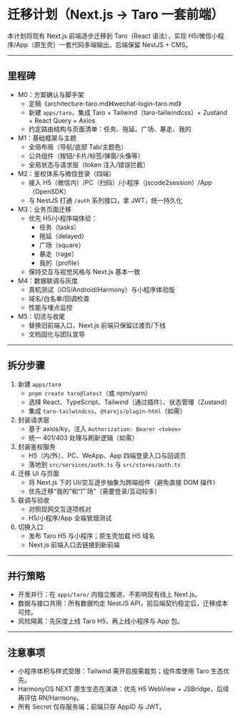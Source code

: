 # 迁移计划（Next.js → Taro 一套前端）

本计划将现有 Next.js 前端逐步迁移到 Taro（React 语法），实现 H5/微信小程序/App（原生壳）一套代码多端输出。后端保留 NestJS + CMS。

---

## 里程碑

- M0：方案确认与脚手架
  - 定稿《architecture-taro.md》《wechat-login-taro.md》
  - 新建 `apps/taro`，集成 Taro + Tailwind（taro-tailwindcss）+ Zustand + React Query + Axios
  - 约定路由结构与页面清单：任务、拖延、广场、暴走、我的
- M1：基础框架与主题
  - 全局布局（导航/底部 Tab/主题色）
  - 公共组件（按钮/卡片/标签/弹窗/头像等）
  - 全局状态与请求层（token 注入/错误拦截）
- M2：鉴权体系与微信登录（四端）
  - 接入 H5（微信内）/PC（扫码）/小程序（jscode2session）/App（OpenSDK）
  - 与 NestJS 打通 `/auth` 系列接口，拿 JWT，统一持久化
- M3：业务页面迁移
  - 优先 H5/小程序端体验：
    - 任务（tasks）
    - 拖延（delayed）
    - 广场（square）
    - 暴走（rage）
    - 我的（profile）
  - 保持交互与视觉风格与 Next.js 基本一致
- M4：数据联调与灰度
  - 真机测试（iOS/Android/Harmony）与小程序体验版
  - 域名/白名单/回调检查
  - 性能与埋点监控
- M5：切流与收尾
  - 替换旧前端入口，Next.js 前端只保留过渡页/下线
  - 文档固化与团队宣导

---

## 拆分步骤

1. 新建 `apps/taro`
   - `pnpm create taro@latest`（或 npm/yarn）
   - 选择 React、TypeScript、Tailwind（通过插件）、状态管理（Zustand）
   - 集成 `taro-tailwindcss`、`@tarojs/plugin-html`（如需）
2. 封装请求层
   - 基于 axios/ky，注入 `Authorization: Bearer <token>`
   - 统一 401/403 处理与刷新逻辑（如需）
3. 封装鉴权服务
   - H5（内/外）、PC、WeApp、App 四端登录入口与回调页
   - 落地到 `src/services/auth.ts` 与 `src/stores/auth.ts`
4. 迁移 UI 与页面
   - 将 Next.js 下的 UI/交互逐步抽象为跨端组件（避免直接 DOM 操作）
   - 优先迁移“我的”和“广场”（需要登录/互动较多）
5. 联调与验收
   - 对照现网交互逐项核对
   - H5/小程序/App 全端冒烟测试
6. 切换入口
   - 发布 Taro H5 与小程序；原生壳加载 H5 域名
   - Next.js 前端入口去链接到新前端

---

## 并行策略
- 开发并行：在 `apps/taro/` 内独立推进，不影响现有线上 Next.js。
- 数据与接口共用：所有数据均走 NestJS API，前后端契约稳定后，迁移成本可控。
- 风险隔离：先灰度上线 Taro H5，再上线小程序与 App 包。

---

## 注意事项
- 小程序体积与样式受限：Tailwind 需开启按需裁剪；组件库使用 Taro 生态优先。
- HarmonyOS NEXT 原生生态在演进：优先 H5 WebView + JSBridge，后续再评估 RN/Harmony。
- 所有 Secret 仅存服务端；前端只存 AppID 与 JWT。
